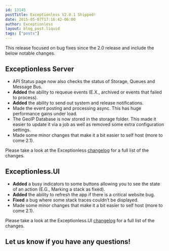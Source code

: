 ```yaml
---
id: 13145
postTitle: Exceptionless V2.0.1 Shipped!
date: 2015-05-07T17:16:42-06:00
author: Exceptionless
layout: blog_post.liquid
tags: ["posts"]
---
```

This release focused on bug fixes since the 2.0 release and include the below notable changes.

## Exceptionless Server

  * API Status page now also checks the status of Storage, Queues and Message Bus.
  * **Added** the ability to requeue events (E.X., archived or events that failed to process).
  * **Added** the ability to send out system and release notifications.
  * Made the event posting and processing async. This has huge performance gains under load.
  * The GeoIP Database is now stored in the storage folder. This made it easier to update it via a job as well as removed some extra configuration settings.
  * Made some minor changes that make it a bit easier to self host (more to come 2.1).

Please take a look at the Exceptionless [changelog](https://github.com/exceptionless/Exceptionless/compare/v2.0.0...v2.0.1) for a full list of the changes.

## Exceptionless.UI

  * **Added** a busy indicators to some buttons allowing you to see the state of an action (E.G., Marking a stack as fixed).
  * **Added** the ability to refresh the app if there is a critical website bug.
  * **Fixed** a bug where some stack traces couldn&#8217;t be displayed.
  * Made some minor changes that make it a bit easier to self host (more to come 2.1).

Please take a look at the Exceptionless.UI <a title="Exceptionless v2.0.1 Changelog" href="https://github.com/exceptionless/Exceptionless.UI/compare/v2.0.0...v2.0.1" target="_blank">changelog</a> for a full list of the changes.

## Let us know if you have any questions!

